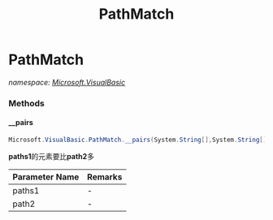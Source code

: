 ﻿---
title: PathMatch
---

# PathMatch
_namespace: [Microsoft.VisualBasic](N-Microsoft.VisualBasic.html)_





### Methods

#### __pairs
```csharp
Microsoft.VisualBasic.PathMatch.__pairs(System.String[],System.String[],System.Func{System.String,System.String})
```
**paths1**的元素要比**path2**多

|Parameter Name|Remarks|
|--------------|-------|
|paths1|-|
|path2|-|



